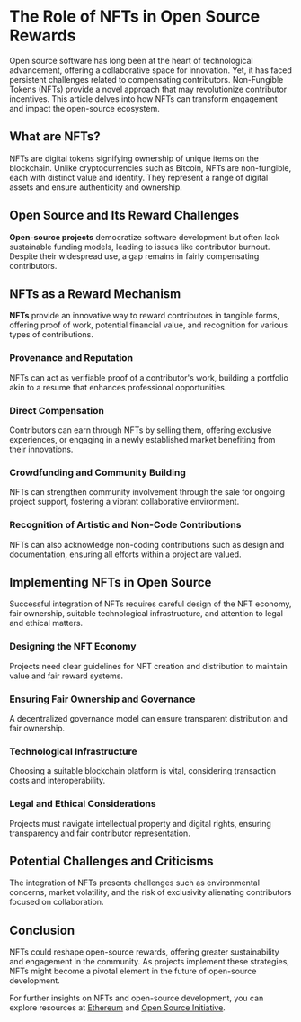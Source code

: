# The Role of NFTs in Open Source Rewards

Open source software has long been at the heart of technological advancement, offering a collaborative space for innovation. Yet, it has faced persistent challenges related to compensating contributors. Non-Fungible Tokens (NFTs) provide a novel approach that may revolutionize contributor incentives. This article delves into how NFTs can transform engagement and impact the open-source ecosystem.

## What are NFTs?

NFTs are digital tokens signifying ownership of unique items on the blockchain. Unlike cryptocurrencies such as Bitcoin, NFTs are non-fungible, each with distinct value and identity. They represent a range of digital assets and ensure authenticity and ownership.

## Open Source and Its Reward Challenges

**Open-source projects** democratize software development but often lack sustainable funding models, leading to issues like contributor burnout. Despite their widespread use, a gap remains in fairly compensating contributors.

## NFTs as a Reward Mechanism

**NFTs** provide an innovative way to reward contributors in tangible forms, offering proof of work, potential financial value, and recognition for various types of contributions.

### Provenance and Reputation

NFTs can act as verifiable proof of a contributor's work, building a portfolio akin to a resume that enhances professional opportunities.

### Direct Compensation

Contributors can earn through NFTs by selling them, offering exclusive experiences, or engaging in a newly established market benefiting from their innovations.

### Crowdfunding and Community Building

NFTs can strengthen community involvement through the sale for ongoing project support, fostering a vibrant collaborative environment.

### Recognition of Artistic and Non-Code Contributions

NFTs can also acknowledge non-coding contributions such as design and documentation, ensuring all efforts within a project are valued.

## Implementing NFTs in Open Source

Successful integration of NFTs requires careful design of the NFT economy, fair ownership, suitable technological infrastructure, and attention to legal and ethical matters.

### Designing the NFT Economy

Projects need clear guidelines for NFT creation and distribution to maintain value and fair reward systems.

### Ensuring Fair Ownership and Governance

A decentralized governance model can ensure transparent distribution and fair ownership.

### Technological Infrastructure

Choosing a suitable blockchain platform is vital, considering transaction costs and interoperability.

### Legal and Ethical Considerations

Projects must navigate intellectual property and digital rights, ensuring transparency and fair contributor representation.

## Potential Challenges and Criticisms

The integration of NFTs presents challenges such as environmental concerns, market volatility, and the risk of exclusivity alienating contributors focused on collaboration.

## Conclusion

NFTs could reshape open-source rewards, offering greater sustainability and engagement in the community. As projects implement these strategies, NFTs might become a pivotal element in the future of open-source development.

For further insights on NFTs and open-source development, you can explore resources at [Ethereum](https://ethereum.org/en/nft/) and [Open Source Initiative](https://opensource.org/).